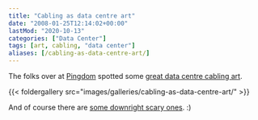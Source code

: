 ```yaml
---
title: "Cabling as data centre art"
date: "2008-01-25T12:14:02+00:00"
lastMod: "2020-10-13"
categories: ["Data Center"]
tags: [art, cabling, "data center"]
aliases: [/cabling-as-data-centre-art/]
---
```


The folks over at <a href="http://royal.pingdom.com/">Pingdom</a> spotted some <a href="http://royal.pingdom.com/?p=240">great data centre cabling art</a>.

{{< foldergallery src="images/galleries/cabling-as-data-centre-art/" >}}

And of course there are <a href="http://www.vibrant.com/cable-messes.php">some downright scary ones</a>. :)
